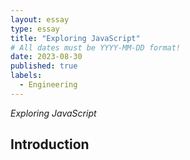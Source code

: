 ```yaml
---
layout: essay
type: essay
title: "Exploring JavaScript"
# All dates must be YYYY-MM-DD format!
date: 2023-08-30
published: true
labels:
  - Engineering
---
```

*Exploring JavaScript*
## Introduction
